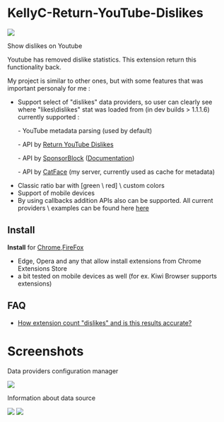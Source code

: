 # KellyC-Return-YouTube-Dislikes

<img src="https://catface.ru/userfiles/media/udata_1638497616_xequqlxf.png">

Show dislikes on Youtube

Youtube has removed dislike statistics. This extension return this functionality back.

My project is similar to other ones, but with some features that was important personaly for me :

<ul><li> 
  
  Support select of "dislikes" data providers, so user can clearly see where "likes\dislikes" stat was loaded from (in dev builds > 1.1.1.6)
  currently supported : 
  
<p>- YouTube metadata parsing (used by default)</p>
<p>- API by <a href="https://returnyoutubedislike.com/">Return YouTube Dislikes</a></p>
<p>- API by <a href="https://sponsor.ajay.app/">SponsorBlock</a> (<a href="https://wiki.sponsor.ajay.app/w/API_Docs/Ratings">Documentation</a>)</p>
<p>- API by <a href="https://catface.ru">CatFace</a> (my server, currently used as cache for metadata)</p>
</li>
<li>Classic ratio bar with [green \ red] \ custom colors</li>
<li>Support of mobile devices</li>
<li> By using callbacks addition APIs also can be supported. All current providers \ examples can be found here <a href="https://github.com/NC22/KellyC-Return-YouTube-Dislikes/tree/main/lib/api">here</a></li>
</ul>

<h2>Install</h2>

<p>
<b>Install</b> for <a href="https://chrome.google.com/webstore/detail/kellyc-return-youtube-dis/gmdihkflccbodfkfioifolcijgahdgaf?hl=en">Chrome</a>,<a href="https://addons.mozilla.org/en/firefox/addon/return-youtube-dislike/">FireFox</a>
</p>

- Edge, Opera and any that allow install extensions from Chrome Extensions Store
- a bit tested on mobile devices as well (for ex. Kiwi Browser supports extensions)

<h2> FAQ </h2>

<ul>
<li>
<a href="https://github.com/NC22/KellyC-Return-YouTube-Dislikes/wiki/How-extension-count-%22dislikes%22-and-is-this-results-accurate%3F">How extension count "dislikes" and is this results accurate?</a>
</li>
</ul>

# Screenshots

Data providers configuration manager

<img src="https://catface.ru/userfiles/media/udata_1638553359_aryfgiax.png">

Information about data source

<img src="https://catface.ru/userfiles/media/udata_1638564407_bbgibtji.png">

<img src="https://catface.ru/userfiles/media/udata_1638552251_vwllpies.png">

